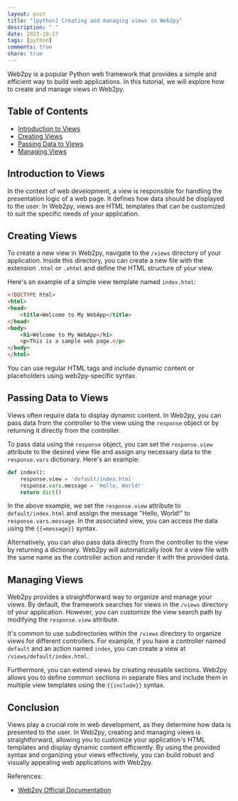 ```yaml
---
layout: post
title: "[python] Creating and managing views in Web2py"
description: " "
date: 2023-10-27
tags: [python]
comments: true
share: true
---
```


Web2py is a popular Python web framework that provides a simple and efficient way to build web applications. In this tutorial, we will explore how to create and manage views in Web2py.

## Table of Contents
- [Introduction to Views](#introduction-to-views)
- [Creating Views](#creating-views)
- [Passing Data to Views](#passing-data-to-views)
- [Managing Views](#managing-views)

## Introduction to Views

In the context of web development, a view is responsible for handling the presentation logic of a web page. It defines how data should be displayed to the user. In Web2py, views are HTML templates that can be customized to suit the specific needs of your application.

## Creating Views

To create a new view in Web2py, navigate to the `/views` directory of your application. Inside this directory, you can create a new file with the extension `.html` or `.xhtml` and define the HTML structure of your view.

Here's an example of a simple view template named `index.html`:

```html
<!DOCTYPE html>
<html>
<head>
    <title>Welcome to My WebApp</title>
</head>
<body>
    <h1>Welcome to My WebApp</h1>
    <p>This is a sample web page.</p>
</body>
</html>
```

You can use regular HTML tags and include dynamic content or placeholders using web2py-specific syntax.

## Passing Data to Views

Views often require data to display dynamic content. In Web2py, you can pass data from the controller to the view using the `response` object or by returning it directly from the controller.

To pass data using the `response` object, you can set the `response.view` attribute to the desired view file and assign any necessary data to the `response.vars` dictionary. Here's an example:

```python
def index():
    response.view = 'default/index.html'
    response.vars.message = 'Hello, World!'
    return dict()
```

In the above example, we set the `response.view` attribute to `default/index.html` and assign the message "Hello, World!" to `response.vars.message`. In the associated view, you can access the data using the `{{=message}}` syntax.

Alternatively, you can also pass data directly from the controller to the view by returning a dictionary. Web2py will automatically look for a view file with the same name as the controller action and render it with the provided data.

## Managing Views

Web2py provides a straightforward way to organize and manage your views. By default, the framework searches for views in the `/views` directory of your application. However, you can customize the view search path by modifying the `response.view` attribute.

It's common to use subdirectories within the `/views` directory to organize views for different controllers. For example, if you have a controller named `default` and an action named `index`, you can create a view at `/views/default/index.html`.

Furthermore, you can extend views by creating reusable sections. Web2py allows you to define common sections in separate files and include them in multiple view templates using the `{{include}}` syntax.

## Conclusion

Views play a crucial role in web development, as they determine how data is presented to the user. In Web2py, creating and managing views is straightforward, allowing you to customize your application's HTML templates and display dynamic content efficiently. By using the provided syntax and organizing your views effectively, you can build robust and visually appealing web applications with Web2py.

References:
- [Web2py Official Documentation](https://www.web2py.com/)